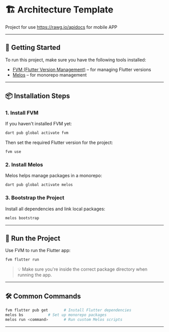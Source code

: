 # 🏗️ Architecture Template

Project for use https://rawg.io/apidocs for mobile APP

---

## 🚀 Getting Started

To run this project, make sure you have the following tools installed:

- [FVM (Flutter Version Management)](https://fvm.app/) – for managing Flutter versions
- [Melos](https://melos.invertase.dev/) – for monorepo management

---

## 📦 Installation Steps

### 1. Install FVM

If you haven't installed FVM yet:

```bash
dart pub global activate fvm
````

Then set the required Flutter version for the project:

```bash
fvm use
```

### 2. Install Melos

Melos helps manage packages in a monorepo:

```bash
dart pub global activate melos
```

### 3. Bootstrap the Project

Install all dependencies and link local packages:

```bash
melos bootstrap
```

---

## 🧪 Run the Project

Use FVM to run the Flutter app:

```bash
fvm flutter run
```

> 💡 Make sure you're inside the correct package directory when running the app.

---

## 🛠️ Common Commands

```bash
fvm flutter pub get       # Install Flutter dependencies
melos bs           # Set up monorepo packages
melos run <command>       # Run custom Melos scripts
```

---

